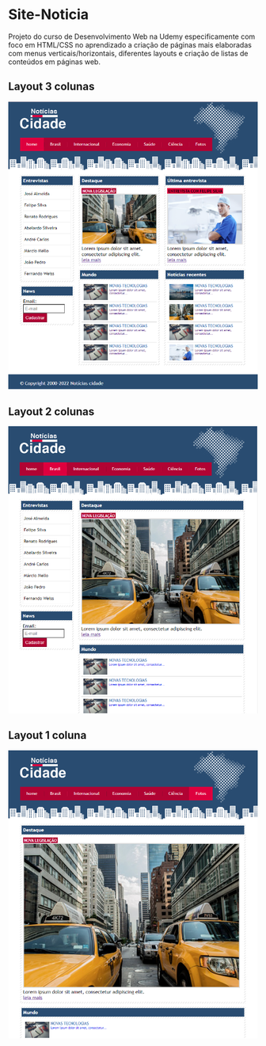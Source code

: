 # Site-Noticia
Projeto do curso de Desenvolvimento Web na Udemy especificamente com foco em HTML/CSS no aprendizado a 
criação de páginas mais elaboradas com menus verticais/horizontais, diferentes layouts e criação de listas
de conteúdos em páginas web.

## Layout 3 colunas 

<img src="https://raw.githubusercontent.com/Kaymartins/Site-Noticia/main/layout%203%20colunas.png">

## Layout 2 colunas

<img src="https://raw.githubusercontent.com/Kaymartins/Site-Noticia/main/layout%202%20colunas.png">

## Layout 1 coluna

<img src="https://raw.githubusercontent.com/Kaymartins/Site-Noticia/main/layout%201%20coluna.png">

